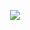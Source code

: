 <p align="center"><img align="center" src="https://media.tenor.com/ZXRx89dJuMoAAAAi/spinning-toilet-be-like-poggers.gif"/></p>
